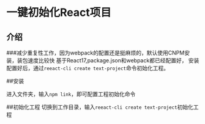 # 一键初始化React项目

## 介绍

###减少重复性工作，因为webpack的配置还是挺麻烦的，默认使用CNPM安装，装包速度比较快
基于React17,package.json和webpack都已经配置好，
安装配置好后，通过`reeact-cli create text-project`命令初始化工程。

##安装

进入文件夹，输入`npm link`，即可配置工程初始化命令

##初始化工程
切换到工作目录，输入`reeact-cli create text-project`初始化工程